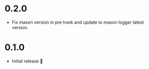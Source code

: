 # 0.2.0

- Fix mason version in pre hook and update to mason logger latest version.

# 0.1.0

- Initial release 🎉
